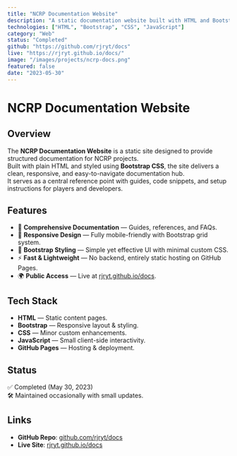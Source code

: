 ```yaml
---
title: "NCRP Documentation Website"
description: "A static documentation website built with HTML and Bootstrap CSS to provide guides, references, and resources for NCRP projects."
technologies: ["HTML", "Bootstrap", "CSS", "JavaScript"]
category: "Web"
status: "Completed"
github: "https://github.com/rjryt/docs"
live: "https://rjryt.github.io/docs/"
image: "/images/projects/ncrp-docs.png"
featured: false
date: "2023-05-30"
---
```


# NCRP Documentation Website

## Overview

The **NCRP Documentation Website** is a static site designed to provide structured documentation for NCRP projects.  
Built with plain HTML and styled using **Bootstrap CSS**, the site delivers a clean, responsive, and easy-to-navigate documentation hub.  
It serves as a central reference point with guides, code snippets, and setup instructions for players and developers.

## Features

- 📖 **Comprehensive Documentation** — Guides, references, and FAQs.  
- 📱 **Responsive Design** — Fully mobile-friendly with Bootstrap grid system.  
- 🎨 **Bootstrap Styling** — Simple yet effective UI with minimal custom CSS.  
- ⚡ **Fast & Lightweight** — No backend, entirely static hosting on GitHub Pages.  
- 🌍 **Public Access** — Live at [rjryt.github.io/docs](https://rjryt.github.io/docs/).  

## Tech Stack

- **HTML** — Static content pages.  
- **Bootstrap** — Responsive layout & styling.  
- **CSS** — Minor custom enhancements.  
- **JavaScript** — Small client-side interactivity.  
- **GitHub Pages** — Hosting & deployment.  

## Status

✅ Completed (May 30, 2023)  
🛠️ Maintained occasionally with small updates.  

## Links

- **GitHub Repo**: [github.com/rjryt/docs](https://github.com/rjryt/docs)  
- **Live Site**: [rjryt.github.io/docs](https://rjryt.github.io/docs/)  
